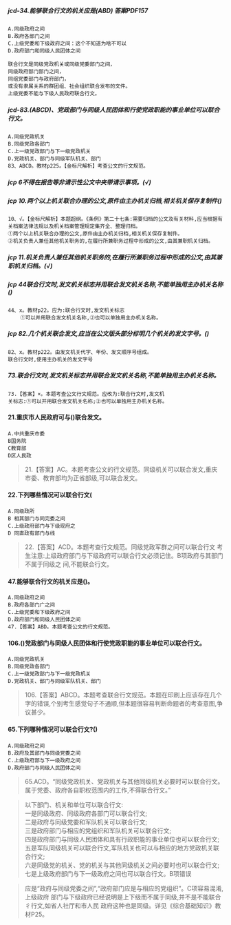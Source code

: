 ##### jcd-34.能够联合行文的机关应是(ABD) 答案PDF157
    A.同级政府之间
    B.政府各部门之间
    C.上级党委和下级政府之间：这个不知道为啥不可以
    D.政府部门和同级人民团体之间
    
    联合行文是同级党政机关或同级党委部门之间，
    同级政府部门部门之间，
    同组党委部门与政府部门，
    或没有隶属关系的群团组、社会组织联合发布的文件。　　
    上级党委不能与下级人民政府联合行文。

    
##### jcd-83.(ABCD)、党政部门与同级人民团体和行使党政职能的事业单位可以联合行文。
    A.同级党政机关
    B.同级党政各部门
    C.上一级党政部门与下一级党政机关
    D.党政机关、部门与同级军队机关、部门    
    83、ABCD。教材p225。【金标尺解析】考查公文的行文规范。
    
##### jcp 6不得在报告等非请示性公文中夹带请示事项。(√)    

##### jcp 10.两个以上机关联合办理的公文,原件由主办机关归档,相关机关保存复制件()
    10、√。【金标尺解析】本题超纲。《条例》第二十七条:需要归档的公文及有关材料,应当根据有关档案法律法规以及机关档案管理规定集齐全、整理归档。
    ①两个以上机关联合办理的公文,原件由主办机关归档,相关机关保存复制件。
    ②机关负责人兼任其他机关职务的,在履行所兼职务过程中形成的公文,由其兼职机关归档。
    
##### jcp 11.机关负责人兼任其他机关职务的,在履行所兼职务过程中形成的公文,由其兼职机关归档。(√)

    
##### jcp 44联合行文时,发文机关标志并用联合发文机关名称,不能单独用主办机关名称()
    44、x。教材p22。应为:联合行文时,发文机关标志
        ①可以并用联合发文机关名称,②也可以单独用主办机关名称。

##### jcp 82.几个机关联合发文,应当在公文版头部分标明几个机关的发文字号。()
    82、x。教材p222。由发文机关代字、年份、发文顺序号组成。
    联合行文时,使用主办机关的发文字号
    
##### 73.联合行文时,发文机关标志并用联合发文机关名称,不能单独用主办机关名称。
    73.【答案】×。本题考查公文行文规范。应改为:联合行文时,发文机
    关标志:①可以并用联合发文机关名称;②也可以单独用主办机关名称。

#### 21.重庆市人民政府可与()联合发文。
    A.中共重庆市委
    B国务院
    C教育部
    D区人民政

>   21.【答案】AC。本题考查公文的行文规范。同级机关可以联合发文,重庆
市委、教育部均为正省部级,可以联合发文。

#### 22.下列哪些情况可以联合行文(
    A.同级政所
    B 相其部门与同完委之间
    C.上级政府部门与下级现府之
    D 同直政有部门与线

>   22.【答案】ACD。本题考查行文规范。同级党政军群之间可以联合行文
考生注意:上级政府部门与下级政府可以联合行文必须记住。B项政府与其部门不属于同级之
间,不能联合行文。

#### 47.能够联合行文的机关应是()。
    A.同级政府之间
    B.政府各部门广之间
    C.上级党委和下级政府之间
    D.政府部门和同级人民团体之间
    47.【答案】ABD。本题考查公文的行文规范。

#### 106.()党政部门与同级人民团体和行使党政职能的事业单位可以联合行文。
    A.同级党政机关
    B.同级党政各部门
    C.上一级党政部门与下一级党政机关
    D.党政机关、部门与同级军队机关、部门

>   106.【答案】ABCD。本题考查联合行文规范。本题在印刷上应该存在几个
字的错误,个别考生感觉句子不通顺,但本题很容易判断命题者的考查意图,争议甚少。


#### 65.下列哪种情况可以联合行文?()
    A.同级政府之间
    B.政府及其部门与同级党委之间
    C.上级政府部与下一级政府之间
    D.政府部门与同级人民团体之间
>   65.ACD。“同级党政机关、党政机关与其他同级机关必要时可以联合行文。
属于党委、政府各自职权范围内的工作,不得联合行文。”

>   以下部门、机关和单位可以联合行文:     
一是同级政府、同级政府各部门可以联合行文;     
二是政府与同级党委和军队机关可以联合行文;     
三是政府部门与相应的党组织和军队机关可以联合行文;     
四是政府部门与同级人民团体和具有行政职能的事业单位也可以联合行文;     
五是军队同级机关可以联合行文,军队机关也可以与相应的地方党政机关联合行文;     
六是同级党的机关、党的机关与其他同级机关之间必要时也可以联合行文;     
七是上级政府部门与下一级政府之间也可以联合行文。B项错误     

>   应是“政府与同级党委之间”,“政府部门应是与相应的党组织”。C项容易混淆,上级政府
部门与下级政府已经说明是上下级而不属于同级,并不是不能联合彳行文,如省人社厅和市人民
政府这种也是同级。详见《综合基础知识》教材P25。




